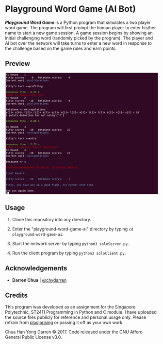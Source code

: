 # Playground Word Game (AI Bot)

***Playground Word Game*** is a Python program that simulates a two player word game. The program will first prompt the human player to enter his/her name to start
a new game session. A game session begins by showing an initial challenging word (randomly picked by the program). The player and AI bot over
the network will take turns to enter a new word in response to the challenge based on the game rules and earn points. 

## Preview

<img src="preview.png" width="700">

## Usage

1. Clone this repository into any directory.

2. Enter the "playground-word-game-ai" directory by typing `cd playground-word-game-ai`. 

3. Start the network server by typing `python3 soloServer.py`. 

4. Run the client program by typing `python3 soloClient.py`.

## Acknowledgements 

- **Darren Chua** | [@chydarren](https://github.com/chydarren)

## Credits

This program was developed as an assignment for the Singapore Polytechnic, ST2411 Programming in Python and C module. I have uploaded the source files publicly for reference and personal usage only. Please refrain from [plagiarising](https://www.sp.edu.sg/sp/student-services/ssc-overview/student-handbook/intellectual-property-copyright-and-plagiarism) or passing it off as your own work. 

Chua Han Yong Darren © 2017. Code released under the GNU Affero General Public License v3.0.
